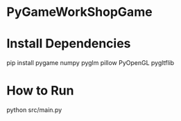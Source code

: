# PyGameWorkShopGame

# Install Dependencies
pip install pygame numpy pyglm pillow PyOpenGL pygltflib

# How to Run
python src/main.py
